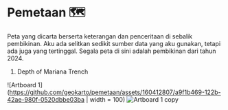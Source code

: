# Pemetaan 🗺️
Peta yang dicarta berserta keterangan dan penceritaan di sebalik pembikinan. Aku ada selitkan sedikit sumber data yang aku gunakan, tetapi ada juga yang tertinggal.
Segala peta di sini adalah pembikinan dari tahun 2024.

1. Depth of Mariana Trench
   
![Artboard 1](https://github.com/geokarto/pemetaan/assets/160412807/a9f1b469-122b-42ae-980f-0520dbbe03ba | width = 100) ![Artboard 1 copy](https://github.com/geokarto/pemetaan/assets/160412807/6a7808bd-b9ec-4bc1-a396-172b9b152b16)

